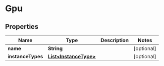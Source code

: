 

# Gpu


## Properties

| Name | Type | Description | Notes |
|------------ | ------------- | ------------- | -------------|
|**name** | **String** |  |  [optional] |
|**instanceTypes** | [**List&lt;InstanceType&gt;**](InstanceType.md) |  |  [optional] |



